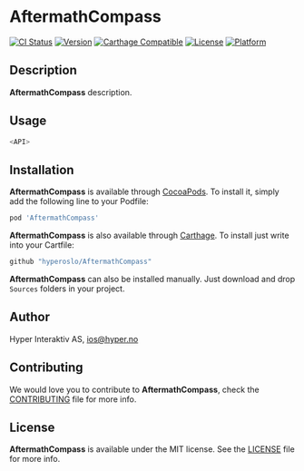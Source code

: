 # AftermathCompass

[![CI Status](http://img.shields.io/travis/hyperoslo/AftermathCompass.svg?style=flat)](https://travis-ci.org/hyperoslo/AftermathCompass)
[![Version](https://img.shields.io/cocoapods/v/AftermathCompass.svg?style=flat)](http://cocoadocs.org/docsets/AftermathCompass)
[![Carthage Compatible](https://img.shields.io/badge/Carthage-compatible-4BC51D.svg?style=flat)](https://github.com/Carthage/Carthage)
[![License](https://img.shields.io/cocoapods/l/AftermathCompass.svg?style=flat)](http://cocoadocs.org/docsets/AftermathCompass)
[![Platform](https://img.shields.io/cocoapods/p/AftermathCompass.svg?style=flat)](http://cocoadocs.org/docsets/AftermathCompass)

## Description

**AftermathCompass** description.

## Usage

```swift
<API>
```

## Installation

**AftermathCompass** is available through [CocoaPods](http://cocoapods.org). To install
it, simply add the following line to your Podfile:

```ruby
pod 'AftermathCompass'
```

**AftermathCompass** is also available through [Carthage](https://github.com/Carthage/Carthage).
To install just write into your Cartfile:

```ruby
github "hyperoslo/AftermathCompass"
```

**AftermathCompass** can also be installed manually. Just download and drop `Sources` folders in your project.

## Author

Hyper Interaktiv AS, ios@hyper.no

## Contributing

We would love you to contribute to **AftermathCompass**, check the [CONTRIBUTING](https://github.com/hyperoslo/AftermathCompass/blob/master/CONTRIBUTING.md) file for more info.

## License

**AftermathCompass** is available under the MIT license. See the [LICENSE](https://github.com/hyperoslo/AftermathCompass/blob/master/LICENSE.md) file for more info.

